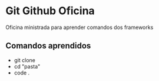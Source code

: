 # Git Github Oficina 
<p>Oficina ministrada para aprender comandos dos frameworks</p>
<h2> Comandos aprendidos</h2>
<ul><li>git clone</li> <li>cd "pasta" </li> <li>code .</li></ul>
